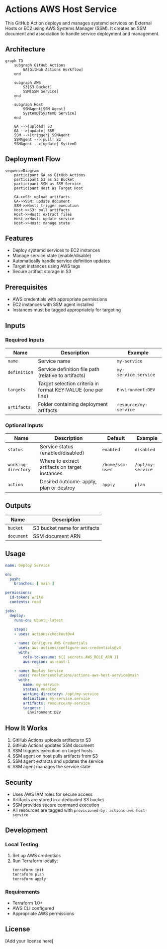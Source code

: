 # Actions AWS Host Service

This GitHub Action deploys and manages systemd services on External Hosts or EC2 using AWS Systems Manager (SSM). It creates an SSM document and association to handle service deployment and management.

## Architecture

```mermaid
graph TD
    subgraph GitHub Actions
        GA[GitHub Actions Workflow]
    end

    subgraph AWS
        S3[S3 Bucket]
        SSM[SSM Service]
    end

    subgraph Host
        SSMAgent[SSM Agent]
        SystemD[SystemD Service]
    end

    GA -->|upload| S3
    GA -->|update| SSM
    SSM -->|trigger| SSMAgent
    SSMAgent -->|pull| S3
    SSMAgent -->|update| SystemD
```

## Deployment Flow

```mermaid
sequenceDiagram
    participant GA as GitHub Actions
    participant S3 as S3 Bucket
    participant SSM as SSM Service
    participant Host as Target Host

    GA->>S3: upload artifacts
    GA->>SSM: update document
    SSM->>Host: trigger execution
    Host->>S3: pull artifacts
    Host->>Host: extract files
    Host->>Host: update service
    Host->>Host: manage state
```

## Features

- Deploy systemd services to EC2 instances
- Manage service state (enable/disable)
- Automatically handle service definition updates
- Target instances using AWS tags
- Secure artifact storage in S3

## Prerequisites

- AWS credentials with appropriate permissions
- EC2 instances with SSM agent installed
- Instances must be tagged appropriately for targeting

## Inputs

### Required Inputs

| Name | Description | Example |
|------|-------------|---------|
| `name` | Service name | `my-service` |
| `definition` | Service definition file path (relative to artifacts) | `my-service.service` |
| `targets` | Target selection criteria in format KEY:VALUE (one per line) | `Environment:DEV` |
| `artifacts` | Folder containing deployment artifacts | `resource/my-service` |

### Optional Inputs

| Name | Description | Default | Example |
|------|-------------|---------|---------|
| `status` | Service status (enabled/disabled) | `enabled` | `disabled` |
| `working-directory` | Where to extract artifacts on target instances | `/home/ssm-user` | `/opt/my-service` |
| `action` | Desired outcome: apply, plan or destroy | `apply` | `plan` |

## Outputs

| Name | Description |
|------|-------------|
| `bucket` | S3 bucket name for artifacts |
| `document` | SSM document ARN |

## Usage

```yaml
name: Deploy Service

on:
  push:
    branches: [ main ]

permissions:
  id-token: write
  contents: read

jobs:
  deploy:
    runs-on: ubuntu-latest
    
    steps:
    - uses: actions/checkout@v4

    - name: Configure AWS Credentials
      uses: aws-actions/configure-aws-credentials@v4
      with:
        role-to-assume: ${{ secrets.AWS_ROLE_ARN }}
        aws-region: us-east-1

    - name: Deploy Service
      uses: realsensesolutions/actions-aws-host-service@main
      with:
        name: my-service
        status: enabled
        working-directory: /opt/my-service
        definition: my-service.service
        artifacts: resource/my-service
        targets: |
          Environment:DEV
```

## How It Works

1. GitHub Actions uploads artifacts to S3
2. GitHub Actions updates SSM document
3. SSM triggers execution on target hosts
4. SSM agent on host pulls artifacts from S3
5. SSM agent extracts and updates the service
6. SSM agent manages the service state

## Security

- Uses AWS IAM roles for secure access
- Artifacts are stored in a dedicated S3 bucket
- SSM provides secure command execution
- All resources are tagged with `provisioned-by: actions-aws-host-service`

## Development

### Local Testing

1. Set up AWS credentials
2. Run Terraform locally:
   ```bash
   terraform init
   terraform plan
   terraform apply
   ```

### Requirements

- Terraform 1.0+
- AWS CLI configured
- Appropriate AWS permissions

## License

[Add your license here]
